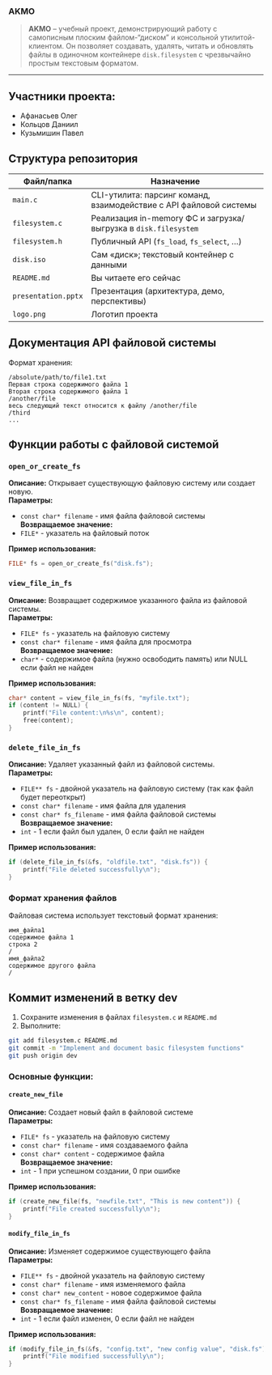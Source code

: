 ### AKMO

> **AKMO** – учебный проект, демонстрирующий работу с самописным плоским
> файлом-“диском” и консольной утилитой-клиентом. Он позволяет создавать,
> удалять, читать и обновлять файлы в одиночном контейнере `disk.filesystem`
> с чрезвычайно простым текстовым форматом.

---


## Участники проекта:
- Афанасьев Олег
- Кольцов Даниил
- Кузьмишин Павел

##  Структура репозитория

| Файл/папка         | Назначение                                                        |
|--------------------|-------------------------------------------------------------------|
| `main.c`           | CLI-утилита: парсинг команд, взаимодействие с API файловой системы|
| `filesystem.c`     | Реализация in-memory ФС и загрузка/выгрузка в `disk.filesystem`   |
| `filesystem.h`     | Публичный API (`fs_load`, `fs_select`, …)                         |
| `disk.iso`         | Сам «диск»; текстовый контейнер с данными                        |
| `README.md`        | Вы читаете его сейчас                                            |
| `presentation.pptx`| Презентация (архитектура, демо, перспективы)                     |
| `logo.png`         | Логотип проекта                                                  |

## Документация API файловой системы

Формат хранения:
```
/absolute/path/to/file1.txt
Первая строка содержимого файла 1
Вторая строка содержимого файла 1
/another/file
весь следующий текст относится к файлу /another/file
/third
...
```

## Функции работы с файловой системой

### `open_or_create_fs`
**Описание:** Открывает существующую файловую систему или создает новую.  
**Параметры:**
- `const char* filename` - имя файла файловой системы  
**Возвращаемое значение:**
- `FILE*` - указатель на файловый поток

**Пример использования:**
```c
FILE* fs = open_or_create_fs("disk.fs");
```

### `view_file_in_fs`
**Описание:** Возвращает содержимое указанного файла из файловой системы.  
**Параметры:**
- `FILE* fs` - указатель на файловую систему
- `const char* filename` - имя файла для просмотра  
**Возвращаемое значение:**
- `char*` - содержимое файла (нужно освободить память) или NULL если файл не найден

**Пример использования:**
```c
char* content = view_file_in_fs(fs, "myfile.txt");
if (content != NULL) {
    printf("File content:\n%s\n", content);
    free(content);
}
```

### `delete_file_in_fs`
**Описание:** Удаляет указанный файл из файловой системы.  
**Параметры:**
- `FILE** fs` - двойной указатель на файловую систему (так как файл будет переоткрыт)
- `const char* filename` - имя файла для удаления
- `const char* fs_filename` - имя файла файловой системы  
**Возвращаемое значение:**
- `int` - 1 если файл был удален, 0 если файл не найден

**Пример использования:**
```c
if (delete_file_in_fs(&fs, "oldfile.txt", "disk.fs")) {
    printf("File deleted successfully\n");
}
```

### Формат хранения файлов
Файловая система использует текстовый формат хранения:
```
имя_файла1
содержимое файла 1
строка 2
/
имя_файла2
содержимое другого файла
/
```

## Коммит изменений в ветку dev

1. Сохраните изменения в файлах `filesystem.c` и `README.md`
2. Выполните:
```bash
git add filesystem.c README.md
git commit -m "Implement and document basic filesystem functions"
git push origin dev
```

### Основные функции:

#### `create_new_file`
**Описание:** Создает новый файл в файловой системе  
**Параметры:**
- `FILE* fs` - указатель на файловую систему
- `const char* filename` - имя создаваемого файла
- `const char* content` - содержимое файла  
**Возвращаемое значение:**
- `int` - 1 при успешном создании, 0 при ошибке

**Пример использования:**
```c
if (create_new_file(fs, "newfile.txt", "This is new content")) {
    printf("File created successfully\n");
}
```

#### `modify_file_in_fs`
**Описание:** Изменяет содержимое существующего файла  
**Параметры:**
- `FILE** fs` - двойной указатель на файловую систему
- `const char* filename` - имя изменяемого файла
- `const char* new_content` - новое содержимое файла
- `const char* fs_filename` - имя файла файловой системы  
**Возвращаемое значение:**
- `int` - 1 если файл изменен, 0 если файл не найден

**Пример использования:**
```c
if (modify_file_in_fs(&fs, "config.txt", "new config value", "disk.fs")) {
    printf("File modified successfully\n");
}
